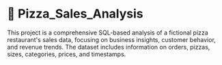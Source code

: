 # 🍕 Pizza_Sales_Analysis
This project is a comprehensive SQL-based analysis of a fictional pizza restaurant's sales data, focusing on business insights, customer behavior, and revenue trends. The dataset includes information on orders, pizzas, sizes, categories, prices, and timestamps.
